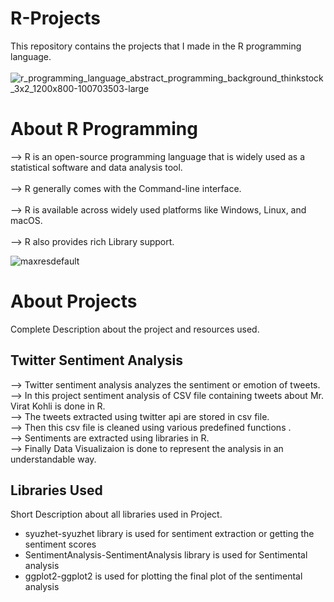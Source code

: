 # R-Projects
This repository contains the projects that I made in the R programming language.<br><br>
![r_programming_language_abstract_programming_background_thinkstock_3x2_1200x800-100703503-large](https://github.com/madhurimarawat/R-Projects/assets/105432776/9a06f25b-3fa1-42e1-84e9-aee50f167fe7)

<centre><h1>About R Programming</h1></centre>

--> R is an open-source programming language that is widely used as a statistical software and data analysis tool.<br><br>
--> R generally comes with the Command-line interface.<br><br>
--> R is available across widely used platforms like Windows, Linux, and macOS.<br><br>
--> R also provides rich Library support.<br>

![maxresdefault](https://github.com/madhurimarawat/R-Projects/assets/105432776/ca409533-8052-4f66-a814-43816ff0521c)
<br>
<centre><h1>About Projects</h1></centre>
<p>Complete Description about the project and resources used.</p>
<h2>Twitter Sentiment Analysis</h2>
--> Twitter sentiment analysis analyzes the sentiment or emotion of tweets. <br>
--> In this project sentiment analysis of CSV file containing tweets about Mr. Virat Kohli is done in R.<br>
--> The tweets extracted using twitter api are stored in csv file.<br>
--> Then this csv file is cleaned using various predefined functions .<br>
--> Sentiments are extracted using libraries in R. <br>
--> Finally Data Visualizaion is done to represent the analysis in an understandable way.<br>

<h2>Libraries Used</h2>
<p>Short Description about all libraries used in Project.</p>
<ul>
<li>syuzhet-syuzhet library is used for sentiment extraction or getting the sentiment scores </li>
  <li>SentimentAnalysis-SentimentAnalysis library is used for Sentimental analysis</li>
  <li>ggplot2-ggplot2 is used for plotting the final plot of the sentimental analysis</li>
</ul>
